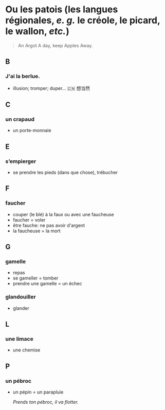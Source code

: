 # Ou les patois (les langues régionales, _e. g._ le créole, le picard, le wallon, _etc._)
>An Argot A day, keep Apples Away.


B
---
### J'ai la berlue.
  - illusion; tromper; duper... :cn: 想当然

C
---
### un crapaud
  - un porte-monnaie

E
---
### s’empierger
  - se prendre les pieds (dans que chose), trébucher

F
---
### faucher
  - couper (le blé) à la faux ou avec une faucheuse
  - faucher = voler
  - être fauche: ne pas avoir d'argent
  - la faucheuse = la mort

G
---
### gamelle
  - repas
  - se gameller = tomber
  - prendre une gamelle = un échec

### glandouiller
  - glander

L
---
### une limace
  - une chemise

P
---
### un pébroc
  - un pépin = un parapluie

	_Prends ton pébroc, il va flotter._

